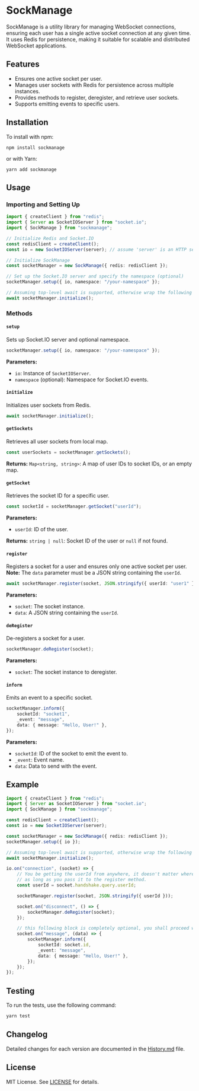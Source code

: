 # SockManage

SockManage is a utility library for managing WebSocket connections, ensuring each user has a single active socket connection at any given time. It uses Redis for persistence, making it suitable for scalable and distributed WebSocket applications.

## Features

-   Ensures one active socket per user.
-   Manages user sockets with Redis for persistence across multiple instances.
-   Provides methods to register, deregister, and retrieve user sockets.
-   Supports emitting events to specific users.

## Installation

To install with npm:

```
npm install sockmanage
```

or with Yarn:

```
yarn add sockmanage
```

## Usage

### Importing and Setting Up

```typescript
import { createClient } from "redis";
import { Server as SocketIOServer } from "socket.io";
import { SockManage } from "sockmanage";

// Initialize Redis and Socket.IO
const redisClient = createClient();
const io = new SocketIOServer(server); // assume 'server' is an HTTP server

// Initialize SockManage
const socketManager = new SockManage({ redis: redisClient });

// Set up the Socket.IO server and specify the namespace (optional)
socketManager.setup({ io, namespace: "/your-namespace" });

// Assuming top-level await is supported, otherwise wrap the following line in an async function
await socketManager.initialize();
```

### Methods

#### `setup`

Sets up Socket.IO server and optional namespace.

```typescript
socketManager.setup({ io, namespace: "/your-namespace" });
```

**Parameters:**

-   `io`: Instance of `SocketIOServer`.
-   `namespace` (optional): Namespace for Socket.IO events.

#### `initialize`

Initializes user sockets from Redis.

```typescript
await socketManager.initialize();
```

#### `getSockets`

Retrieves all user sockets from local map.

```typescript
const userSockets = socketManager.getSockets();
```

**Returns:** `Map<string, string>`: A map of user IDs to socket IDs, or an empty map.

#### `getSocket`

Retrieves the socket ID for a specific user.

```typescript
const socketId = socketManager.getSocket("userId");
```

**Parameters:**

-   `userId`: ID of the user.

**Returns:** `string | null`: Socket ID of the user or `null` if not found.

#### `register`

Registers a socket for a user and ensures only one active socket per user.  
**Note:** The `data` parameter must be a JSON string containing the `userId`.

```typescript
await socketManager.register(socket, JSON.stringify({ userId: "user1" }));
```

**Parameters:**

-   `socket`: The socket instance.
-   `data`: A JSON string containing the `userId`.

#### `deRegister`

De-registers a socket for a user.

```typescript
socketManager.deRegister(socket);
```

**Parameters:**

-   `socket`: The socket instance to deregister.

#### `inform`

Emits an event to a specific socket.

```typescript
socketManager.inform({
    socketId: "socket1",
    _event: "message",
    data: { message: "Hello, User!" },
});
```

**Parameters:**

-   `socketId`: ID of the socket to emit the event to.
-   `_event`: Event name.
-   `data`: Data to send with the event.

## Example

```typescript
import { createClient } from "redis";
import { Server as SocketIOServer } from "socket.io";
import { SockManage } from "sockmanage";

const redisClient = createClient();
const io = new SocketIOServer(server);

const socketManager = new SockManage({ redis: redisClient });
socketManager.setup({ io });

// Assuming top-level await is supported, otherwise wrap the following line in an async function
await socketManager.initialize();

io.on("connection", (socket) => {
    // You be getting the userId from anywhere, it doesn't matter where you get it from
    // as long as you pass it to the register method.
    const userId = socket.handshake.query.userId;

    socketManager.register(socket, JSON.stringify({ userId }));

    socket.on("disconnect", () => {
        socketManager.deRegister(socket);
    });

    // this following block is completely optional, you shall proceed with using your own event sending logic
    socket.on("message", (data) => {
        socketManager.inform({
            socketId: socket.id,
            _event: "message",
            data: { message: "Hello, User!" },
        });
    });
});
```

## Testing

To run the tests, use the following command:

```bash
yarn test
```

## Changelog

Detailed changes for each version are documented in the [History.md](History.md) file.

## License

MIT License. See [LICENSE](LICENSE) for details.
